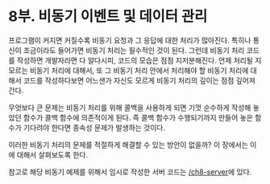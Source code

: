 # 8부. 비동기 이벤트 및 데이터 관리

프로그램이 커지면 커질수록 비동기 요청과 그 응답에 대한 처리가 많아진다. 특히나 통신이 조금이라도 들어가면 비동기 처리는 필수적인 것이 된다. 그런데 비동기 처리 코드를 작성하면 개발자라면 다 알다시피, 코드의 모습은 점점 지저분해진다. 언제 처리될 지 모르는 비동기 처리에 대해서, 또 그 비동기 처리 안에서 처리해야 할 비동기 처리에 대해서 코드를 작성하다보면 어느샌가 자신도 모르게 비동기 처리의 깊이는 점점 깊어져 간다.

무엇보다 큰 문제는 비동기 처리를 위해 콜백을 사용하게 되면 기껏 순수하게 작성해 놓았던 함수가 콜백 함수에 의존적이게 된다. 즉 콜백 함수가 수행되기까지 만들어 놓은 함수가 기다려야 한다면 종속성 문제가 발생하는 것이다.

이러한 비동기 처리의 문제를 적절하게 해결할 수 있는 방안이 없을까? 이 장에서는 이에 대해서 살펴보도록 한다.

참고로 해당 비동기 예제를 위해서 임시로 작성한 서버 코드는 [/ch8-server](/ch8-server/)에 있다.